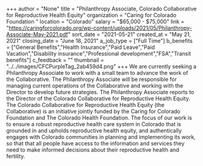 +++
author = "None"
title = "Philanthropy Associate, Colorado Collaborative for Reproductive Health Equity"
organization = "Caring for Colorado Foundation "
location = "Colorado"
salary = "$65,000 - $75,000"
link = "https://caringforcolorado.org/wp-content/uploads/2021/05/Philanthropy-Associate-May-2021.pdf"
sort_date = "2021-05-21"
created_at = "May 21, 2021"
closing_date = "June 18, 2021"
a_job_type = ["Full Time"]
b_benefits = ["General Benefits","Health Insurance","Paid Leave","Paid Vacation","Disability insurance","Professional development","FSA","Transit benefits"]
c_feedback = ""
thumbnail = "../../images/CFCPurpleTag_2ab459d4.png"
+++
We are currently seeking a Philanthropy Associate to work with a small team to advance the work of the Collaborative. The Philanthropy Associate will be responsible for managing current operations of the Collaborative and working with
the Director to develop future strategies. The Philanthropy Associate reports to the Director of the Colorado Collaborative for Reproductive Health Equity. The Colorado Collaborative for Reproductive Health Equity (the Collaborative) is an initiative jointly funded by the Caring for Colorado Foundation and The Colorado Health Foundation. The focus of our work is to ensure a robust reproductive health care system in Colorado that is grounded in and upholds reproductive health equity, and authentically engages with Colorado communities in planning and implementing its work, so that that all people have access to the information and services they need to make informed decisions about their reproductive health and
fertility. 